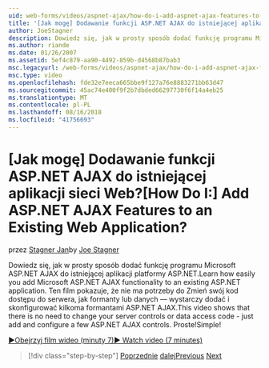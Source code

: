 ```yaml
---
uid: web-forms/videos/aspnet-ajax/how-do-i-add-aspnet-ajax-features-to-an-existing-web-application
title: '[Jak mogę] Dodawanie funkcji ASP.NET AJAX do istniejącej aplikacji sieci Web? | Microsoft Docs'
author: JoeStagner
description: Dowiedz się, jak w prosty sposób dodać funkcję programu Microsoft ASP.NET AJAX do istniejącej aplikacji platformy ASP.NET. Ten film pokazuje, czy nie ma potrzeby zmiany z serwerem...
ms.author: riande
ms.date: 01/26/2007
ms.assetid: 5ef4c879-aa90-4492-859b-d4568b87bab3
msc.legacyurl: /web-forms/videos/aspnet-ajax/how-do-i-add-aspnet-ajax-features-to-an-existing-web-application
msc.type: video
ms.openlocfilehash: fde32e7eeca665bbe9f127a76e8883271bb63d47
ms.sourcegitcommit: 45ac74e400f9f2b7dbded66297730f6f14a4eb25
ms.translationtype: MT
ms.contentlocale: pl-PL
ms.lasthandoff: 08/16/2018
ms.locfileid: "41756693"
---
```

<a name="how-do-i-add-aspnet-ajax-features-to-an-existing-web-application"></a><span data-ttu-id="772af-105">[Jak mogę] Dodawanie funkcji ASP.NET AJAX do istniejącej aplikacji sieci Web?</span><span class="sxs-lookup"><span data-stu-id="772af-105">[How Do I:] Add ASP.NET AJAX Features to an Existing Web Application?</span></span>
====================
<span data-ttu-id="772af-106">przez [Stagner Jan](https://github.com/JoeStagner)</span><span class="sxs-lookup"><span data-stu-id="772af-106">by [Joe Stagner](https://github.com/JoeStagner)</span></span>

<span data-ttu-id="772af-107">Dowiedz się, jak w prosty sposób dodać funkcję programu Microsoft ASP.NET AJAX do istniejącej aplikacji platformy ASP.NET.</span><span class="sxs-lookup"><span data-stu-id="772af-107">Learn how easily you add Microsoft ASP.NET AJAX functionality to an existing ASP.NET application.</span></span> <span data-ttu-id="772af-108">Ten film pokazuje, że nie ma potrzeby do Zmień swój kod dostępu do serwera, jak formanty lub danych — wystarczy dodać i skonfigurować kilkoma formantami ASP.NET AJAX.</span><span class="sxs-lookup"><span data-stu-id="772af-108">This video shows that there is no need to change your server controls or data access code - just add and configure a few ASP.NET AJAX controls.</span></span> <span data-ttu-id="772af-109">Proste!</span><span class="sxs-lookup"><span data-stu-id="772af-109">Simple!</span></span>

[<span data-ttu-id="772af-110">&#9654;Obejrzyj film wideo (minuty 7)</span><span class="sxs-lookup"><span data-stu-id="772af-110">&#9654; Watch video (7 minutes)</span></span>](https://channel9.msdn.com/Blogs/ASP-NET-Site-Videos/how-do-i-add-aspnet-ajax-features-to-an-existing-web-application)

> [!div class="step-by-step"]
> <span data-ttu-id="772af-111">[Poprzednie](how-do-i-make-client-side-network-callbacks-with-aspnet-ajax.md)
> [dalej](how-do-i-aspnet-ajax-enable-an-existing-web-service.md)</span><span class="sxs-lookup"><span data-stu-id="772af-111">[Previous](how-do-i-make-client-side-network-callbacks-with-aspnet-ajax.md)
[Next](how-do-i-aspnet-ajax-enable-an-existing-web-service.md)</span></span>
